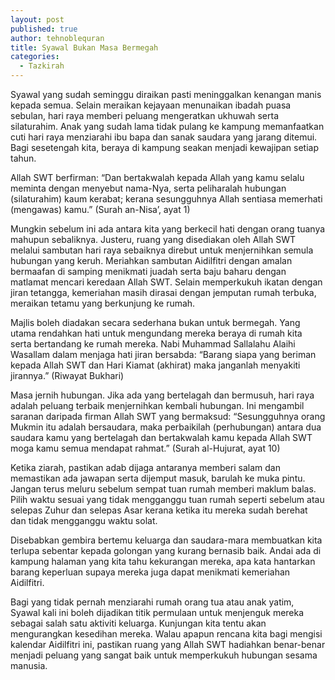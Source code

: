 ```yaml
---
layout: post
published: true
author: tehnoblequran
title: Syawal Bukan Masa Bermegah
categories:
  - Tazkirah
---
```

Syawal yang sudah seminggu diraikan pasti meninggalkan kenangan manis kepada semua. Selain meraikan kejayaan menunaikan ibadah puasa sebulan, hari raya memberi peluang mengeratkan ukhuwah serta silaturahim.
Anak yang sudah lama tidak pulang ke kampung memanfaatkan cuti hari raya menziarahi ibu bapa dan sanak saudara yang jarang ditemui. Bagi sesetengah kita, beraya di kampung seakan menjadi kewajipan setiap tahun. 

Allah SWT berfirman: “Dan bertakwalah kepada Allah yang kamu selalu meminta dengan menyebut nama-Nya, serta peliharalah hubungan (silaturahim) kaum kerabat; kerana sesungguhnya Allah sentiasa memerhati (mengawas) kamu.” (Surah an-Nisa’, ayat 1)

Mungkin sebelum ini ada antara kita yang berkecil hati dengan orang tuanya mahupun sebaliknya. Justeru, ruang yang disediakan oleh Allah SWT melalui sambutan hari raya sebaiknya direbut untuk menjernihkan semula hubungan yang keruh. Meriahkan sambutan Aidilfitri dengan amalan bermaafan di samping menikmati juadah serta baju baharu dengan matlamat mencari keredaan Allah SWT. Selain memperkukuh ikatan dengan jiran tetangga, kemeriahan masih dirasai dengan jemputan rumah terbuka, meraikan tetamu yang berkunjung ke rumah. 

Majlis boleh diadakan secara sederhana bukan untuk bermegah. Yang utama rendahkan hati untuk mengundang mereka beraya di rumah kita serta bertandang ke rumah mereka. Nabi Muhammad Sallalahu Alaihi Wasallam dalam menjaga hati jiran bersabda: “Barang siapa yang beriman kepada Allah SWT dan Hari Kiamat (akhirat) maka janganlah menyakiti jirannya.” (Riwayat Bukhari)

Masa jernih hubungan.
Jika ada yang bertelagah dan bermusuh, hari raya adalah peluang terbaik menjernihkan kembali hubungan. Ini mengambil saranan daripada firman Allah SWT yang bermaksud: “Sesungguhnya orang Mukmin itu adalah bersaudara, maka perbaikilah (perhubungan) antara dua saudara kamu yang bertelagah dan bertakwalah kamu kepada Allah SWT moga kamu semua mendapat rahmat.” (Surah al-Hujurat, ayat 10)

Ketika ziarah, pastikan adab dijaga antaranya memberi salam dan memastikan ada jawapan serta dijemput masuk, barulah ke muka pintu. Jangan terus meluru sebelum sempat tuan rumah memberi maklum balas. Pilih waktu sesuai yang tidak mengganggu tuan rumah seperti sebelum atau selepas Zuhur dan selepas Asar kerana ketika itu mereka sudah berehat dan tidak mengganggu waktu solat.

Disebabkan gembira bertemu keluarga dan saudara-mara membuatkan kita terlupa sebentar kepada golongan yang kurang bernasib baik. Andai ada di kampung halaman yang kita tahu kekurangan mereka, apa kata hantarkan barang keperluan supaya mereka juga dapat menikmati kemeriahan Aidilfitri.

Bagi yang tidak pernah menziarahi rumah orang tua atau anak yatim, Syawal kali ini boleh dijadikan titik permulaan untuk menjenguk mereka sebagai salah satu aktiviti keluarga. Kunjungan kita tentu akan mengurangkan kesedihan mereka. Walau apapun rencana kita bagi mengisi kalendar Aidilfitri ini, pastikan ruang yang Allah SWT hadiahkan benar-benar menjadi peluang yang sangat baik untuk memperkukuh hubungan sesama manusia.
